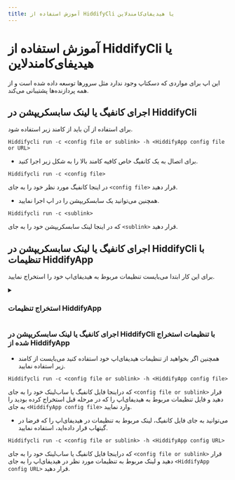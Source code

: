 ```yaml
---
title: آموزش استفاده از HiddifyCli یا هیدیفای‌کامندلاین
---
```


# آموزش استفاده از HiddifyCli یا هیدیفای‌کامندلاین
این اپ برای مواردی که دسکتاپ وجود ندارد مثل سرورها توسعه داده شده است و از همه پردازنده‌ها پشتیبانی می‌کند.

## اجرای کانفیگ یا لینک سابسکریپشن در HiddifyCli

برای استفاده از آن باید از کامند زیر استفاده شود.
<div dir="ltr" markdown="1">
  
```
Hiddifycli run -c <config file or sublink> -h <HiddifyApp config file or URL>
```
</div>

- برای اتصال به یک کانفیگ خاص کافیه کامند بالا را به شکل زیر اجرا کنید.
<div dir="ltr" markdown="1">

```
Hiddifycli run -c <config file>
```
</div>

در اینجا کانفیگ مورد نظر خود را به جای `<config file>` قرار دهید.

- همچنین می‌توانید یک سابسکریپشن را در اپ اجرا نمایید.
<div dir="ltr" markdown="1">
  
```
Hiddifycli run -c <sublink>
```
</div>

که در اینجا لینک سابسکریپشن خود را به جای `<sublink>` قرار دهید.

## اجرای کانفیگ یا لینک سابسکریپشن در HiddifyCli با تنظیمات HiddifyApp
برای این کار ابتدا می‌بایست تنظیمات مربوط به هیدیفای‌اپ خود را استخراج نمایید.
<details><summary><h3>استخراج تنظیمات HiddifyApp</h3></summary>
برای این کار هیدیفای‌اپ را باز نمایید و وارد `Config Options` یا `تنظیمات پیکربندی` شوید و منوی سه نقطه را بزنید.

<div align=center>

![config-options](https://github.com/hiddify/hiddify.com/assets/125398461/f1822c80-1e2a-4752-aabe-8306b1124874)

</div>

- حالا گزینه `صادر کردن تنظیمات به کلیپ‌بورد` را بزنید تا تنظیمات وارد کلیپ‌بورد شوند.
<div align=center>
  
![export configs](https://github.com/hiddify/hiddify.com/assets/125398461/b4ff8a34-4a8a-4d93-9c53-d2d928c095e6)
</div>


- حالا می‌توانید این تنظیمات را در یک فایل با پسوند `json` ذخیره نمایید.
  
- همچنین می‌توانید این تنظیمات در گیتهاب قرار دهید و از لینک آن به عنوان `URL` استفاده نمایید.



</details>

### اجرای کانفیگ یا لینک سابسکریپشن در HiddifyCli با تنظیمات استخراج شده از HiddifyApp
- همچنین اگر بخواهید از تنظیمات هیدیفای‌اپ خود استفاده کنید می‌بایست از کامند زیر استفاده نمایید.
<div dir="ltr" markdown="1">
  
```
Hiddifycli run -c <config file or sublink> -h <HiddifyApp config file>
```
</div>

که دراینجا فایل کانفیگ یا ساب‌لینک خود  را به جای `<config file or sublink>` قرار دهید و فایل تنظیمات مربوط به هیدیفای‌اپ را که  در مرحله قبل استخراج کرده بودید را به جای `<HiddifyApp config file>` وارد نمایید. 

- می‌توانید به جای فایل کانفیگ، لینک مربوط به تنظیمات در هیدیفای‌اپ را که فرضا در گیتهاب قرار داده‌اید، استفاده نمایید.
<div dir="ltr" markdown="1">
  
```
Hiddifycli run -c <config file or sublink> -h <HiddifyApp config URL>
```
</div>

که دراینجا فایل کانفیگ یا ساب‌لینک خود  را به جای `<config file or sublink>` قرار دهید و لینک مربوط به تنظیمات مورد نظر در هیدیفای‌اپ را به جای `<HiddifyApp config URL>` قرار دهید.
